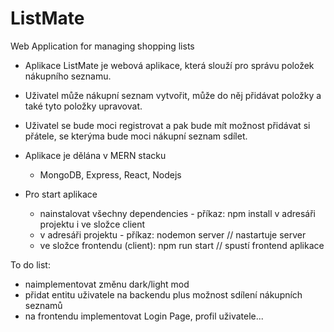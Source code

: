 # ListMate
Web Application for managing shopping lists

-	Aplikace ListMate je webová aplikace, která slouží pro správu položek nákupního seznamu.
-	Uživatel může nákupní seznam vytvořit, může do něj přidávat položky a také tyto položky upravovat.
-	Uživatel se bude moci registrovat a pak bude mít možnost přidávat si přátele, se kterýma bude moci nákupní seznam sdílet.


-	Aplikace je dělána v MERN stacku
    - MongoDB, Express, React, Nodejs


-	Pro start aplikace
    - nainstalovat všechny dependencies - příkaz: npm install v adresáři projektu i ve složce client
    - v adresáři projektu - příkaz: nodemon server    // nastartuje server
    - ve složce frontendu (client):  npm run start    // spustí frontend aplikace
 


To do list:
- naimplementovat změnu dark/light mod
- přidat entitu uživatele na backendu plus možnost sdílení nákupních seznamů
- na frontendu implementovat Login Page, profil uživatele... 


